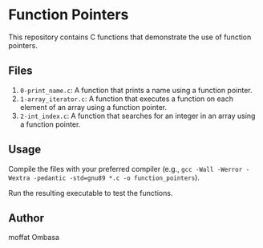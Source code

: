 # Function Pointers

This repository contains C functions that demonstrate the use of function pointers.

## Files

1. `0-print_name.c`: A function that prints a name using a function pointer.
2. `1-array_iterator.c`: A function that executes a function on each element of an array using a function pointer.
3. `2-int_index.c`: A function that searches for an integer in an array using a function pointer.

## Usage

Compile the files with your preferred compiler (e.g., `gcc -Wall -Werror -Wextra -pedantic -std=gnu89 *.c -o function_pointers`).

Run the resulting executable to test the functions.

## Author
moffat Ombasa

